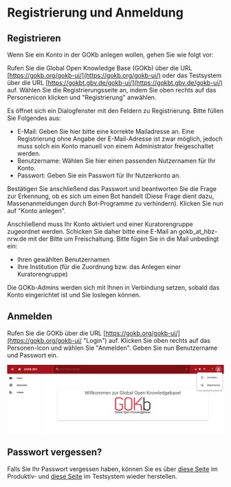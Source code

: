 # Registrierung und Anmeldung

## Registrieren

Wenn Sie ein Konto in der GOKb anlegen wollen, gehen Sie wie folgt vor:

Rufen Sie die Global Open Knowledge Base (GOKb) über die URL [https://gokb.org/gokb-ui/](https://gokb.org/gokb-ui/) oder das Testsystem über die URL [https://gokbt.gbv.de/gokb-ui/](https://gokbt.gbv.de/gokb-ui/) auf. Wählen Sie die Registrierungsseite an, indem Sie oben rechts auf das Personenicon klicken und "Registrierung" anwählen.

Es öffnet sich ein Dialogfenster mit den Feldern zu Registrierung. Bitte füllen Sie Folgendes aus:

+   E-Mail: Geben Sie hier bitte eine korrekte Mailadresse an. Eine Registrierung ohne Angabe der E-Mail-Adresse ist zwar möglich, jedoch muss solch ein Konto manuell von einem Administrator freigeschaltet werden.
+   Benutzername: Wählen Sie hier einen passenden Nutzernamen für Ihr Konto.
+   Passwort: Geben Sie ein Passwort für Ihr Nutzerkonto an.

Bestätigen Sie anschließend das Passwort und beantworten Sie die Frage zur Erkennung, ob es sich um einen Bot handelt (Diese Frage dient dazu, Massenanmeldungen durch Bot-Programme zu verhindern). Klicken Sie nun auf "Konto anlegen".

Anschließend muss Ihr Konto aktiviert und einer Kuratorengruppe zugeordnet werden. Schicken Sie daher bitte eine E-Mail an gokb_at_hbz-nrw.de mit der Bitte um Freischaltung. Bitte fügen Sie in die Mail unbedingt ein:

+   Ihren gewählten Benutzernamen
+   Ihre Institution (für die Zuordnung bzw. das Anlegen einer Kuratorengruppe)

Die GOKb-Admins werden sich mit Ihnen in Verbindung setzen, sobald das Konto eingerichtet ist und Sie loslegen können.

## Anmelden

Rufen Sie die GOKb über die URL [https://gokb.org/gokb-ui/](https://gokb.org/gokb-ui/ "Login") auf. 
Klicken Sie oben rechts auf das Personen-Icon und wählen Sie "Anmelden". 
Geben Sie nun Benutzername und Passwort ein.

![GOKB login page](../assets/login.de.png "GOKB login page")

## Passwort vergessen? 

Falls Sie Ihr Passwort vergessen haben, können Sie es über 
[diese Seite](https://gokb.org/gokb/register/forgotPassword) im Produktiv- und
[diese Seite](https://gokbt.gbv.de/gokb/register/forgotPassword) im Testsystem 
wieder herstellen.

 
